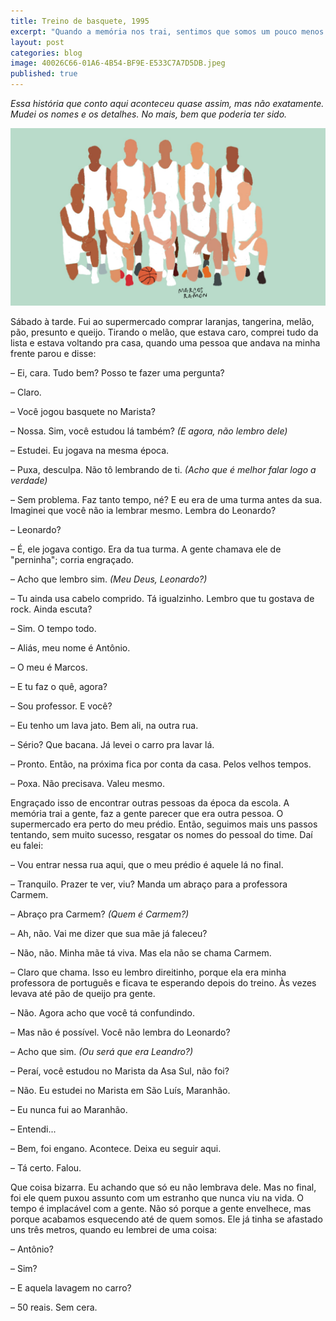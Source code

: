 ```yaml
---
title: Treino de basquete, 1995
excerpt: "Quando a memória nos trai, sentimos que somos um pouco menos nós mesmos"
layout: post
categories: blog
image: 40026C66-01A6-4B54-BF9E-E533C7A7D5DB.jpeg
published: true
---
```


*Essa história que conto aqui aconteceu quase assim, mas não exatamente. Mudei os nomes e os detalhes. No mais, bem que poderia ter sido.*

<img src="/assets/images/40026C66-01A6-4B54-BF9E-E533C7A7D5DB.jpeg">

Sábado à tarde. Fui ao supermercado comprar laranjas, tangerina, melão, pão, presunto e queijo. Tirando o melão, que estava caro, comprei tudo da lista e estava voltando pra casa, quando uma pessoa que andava na minha frente parou e disse:

– Ei, cara. Tudo bem? Posso te fazer uma pergunta?

– Claro.

– Você jogou basquete no Marista?

– Nossa. Sim, você estudou lá também? *(E agora, não lembro dele)* 

– Estudei. Eu jogava na mesma época.

– Puxa, desculpa. Não tô lembrando de ti. *(Acho que é melhor falar logo a verdade)*

– Sem problema. Faz tanto tempo, né? E eu era de uma turma antes da sua. Imaginei que você não ia lembrar mesmo. Lembra do Leonardo?

– Leonardo?

– É, ele jogava contigo. Era da tua turma. A gente chamava ele de "perninha"; corria engraçado.

– Acho que lembro sim. *(Meu Deus, Leonardo?)*

– Tu ainda usa cabelo comprido. Tá igualzinho. Lembro que tu gostava de rock. Ainda escuta?

– Sim. O tempo todo.

– Aliás, meu nome é Antônio.

– O meu é Marcos.

– E tu faz o quê, agora?

– Sou professor. E você?

– Eu tenho um lava jato. Bem ali, na outra rua.

– Sério? Que bacana. Já levei o carro pra lavar lá.

– Pronto. Então, na próxima fica por conta da casa. Pelos velhos tempos.

– Poxa. Não precisava. Valeu mesmo. 

Engraçado isso de encontrar outras pessoas da época da escola. A memória trai a gente, faz a gente parecer que era outra pessoa. O supermercado era perto do meu prédio. Então, seguimos mais uns passos tentando, sem muito sucesso, resgatar os nomes do pessoal do time. Daí eu falei:

– Vou entrar nessa rua aqui, que o meu prédio é aquele lá no final.

– Tranquilo. Prazer te ver, viu? Manda um abraço para a professora Carmem.

– Abraço pra Carmem? *(Quem é Carmem?)*

– Ah, não. Vai me dizer que sua mãe já faleceu?

– Não, não. Minha mãe tá viva. Mas ela não se chama Carmem.

– Claro que chama. Isso eu lembro direitinho, porque ela era minha professora de português e ficava te esperando depois do treino. Às vezes levava até pão de queijo pra gente.

– Não. Agora acho que você tá confundindo.

– Mas não é possível. Você não lembra do Leonardo?

– Acho que sim. *(Ou será que era Leandro?)*

– Peraí, você estudou no Marista da Asa Sul, não foi?

– Não. Eu estudei no Marista em São Luís, Maranhão.

– Eu nunca fui ao Maranhão. 

– Entendi...

– Bem, foi engano. Acontece. Deixa eu seguir aqui.

– Tá certo. Falou.

Que coisa bizarra. Eu achando que só eu não lembrava dele. Mas no final, foi ele quem puxou assunto com um estranho que nunca viu na vida. O tempo é implacável com a gente. Não só porque a gente envelhece, mas porque acabamos esquecendo até de quem somos. Ele já tinha se afastado uns três metros, quando eu lembrei de uma coisa: 

– Antônio?

– Sim?

– E aquela lavagem no carro?

– 50 reais. Sem cera.
